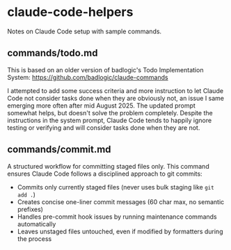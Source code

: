 # claude-code-helpers

Notes on Claude Code setup with sample commands.

## commands/todo.md

This is based on an older version of badlogic's Todo Implementation System: https://github.com/badlogic/claude-commands

I attempted to add some success criteria and more instruction to let Claude Code not consider tasks done when they are obviously not, an issue I same emerging more often after mid August 2025. The updated prompt somewhat helps, but doesn't solve the problem completely. Despite the instructions in the system prompt, Claude Code tends to happily ignore testing or verifying and will consider tasks done when they are not.

## commands/commit.md

A structured workflow for committing staged files only. This command ensures Claude Code follows a disciplined approach to git commits:

- Commits only currently staged files (never uses bulk staging like `git add .`)
- Creates concise one-liner commit messages (60 char max, no semantic prefixes)
- Handles pre-commit hook issues by running maintenance commands automatically
- Leaves unstaged files untouched, even if modified by formatters during the process
